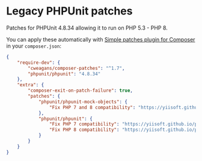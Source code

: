 # Legacy PHPUnit patches

Patches for PHPUnit 4.8.34 allowing it to run on PHP 5.3 - PHP 8.

You can apply these automatically with [Simple patches plugin for Composer](https://github.com/cweagans/composer-patches) in your `composer.json`:

```json
{
    "require-dev": {
        "cweagans/composer-patches": "^1.7",
        "phpunit/phpunit": "4.8.34"
    },
    "extra": {
        "composer-exit-on-patch-failure": true,
        "patches": {
            "phpunit/phpunit-mock-objects": {
                "Fix PHP 7 and 8 compatibility": "https://yiisoft.github.io/phpunit-patches/phpunit_mock_objects.patch"
            },
            "phpunit/phpunit": {
                "Fix PHP 7 compatibility": "https://yiisoft.github.io/phpunit-patches/phpunit_php7.patch",
                "Fix PHP 8 compatibility": "https://yiisoft.github.io/phpunit-patches/phpunit_php8.patch"
            }
        }
    }
}
```
